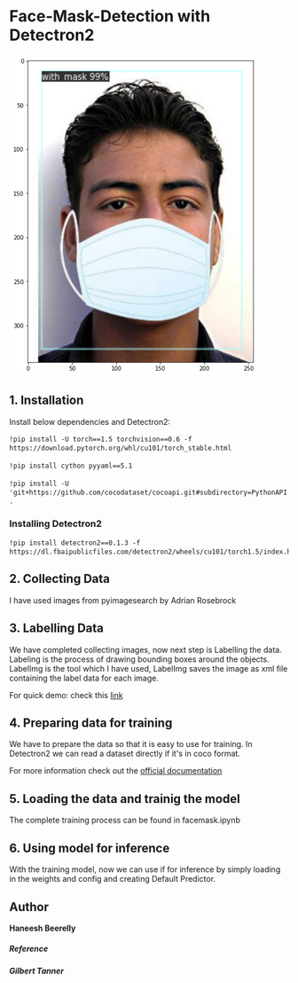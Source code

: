 # Face-Mask-Detection with Detectron2
![detection example](image/image1.png)

## 1. Installation
Install below dependencies and Detectron2:

    !pip install -U torch==1.5 torchvision==0.6 -f https://download.pytorch.org/whl/cu101/torch_stable.html

    !pip install cython pyyaml==5.1

    !pip install -U 'git+https://github.com/cocodataset/cocoapi.git#subdirectory=PythonAPI' .


### Installing Detectron2
    !pip install detectron2==0.1.3 -f https://dl.fbaipublicfiles.com/detectron2/wheels/cu101/torch1.5/index.html

## 2. Collecting Data

I have used images from pyimagesearch by Adrian Rosebrock

## 3. Labelling Data
We have completed collecting images, now next step is Labelling the data. Labeling is the process of drawing bounding boxes around the objects.
LabelImg is the tool which I have used, LabelImg saves the image as xml file containing the label data for each image.

For quick demo: check this [link](LabelImg.mp4)

## 4. Preparing data for training
We have to prepare the data so that it is easy to use for training.
In Detectron2 we can read a dataset directly if it's in coco format.

For more information check out the [official documentation](https://detectron2.readthedocs.io/tutorials/datasets.html#register-a-dataset)

## 5. Loading the data and trainig the model
The complete training process can be found in facemask.ipynb []()

## 6. Using model for inference
With the training model, now we can use if for inference by simply loading in the weights and config and creating Default Predictor.

## Author 
  **Haneesh Beerelly**
##### Reference
  ***Gilbert Tanner***
